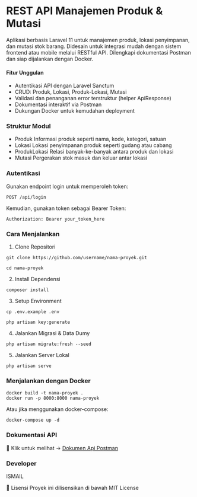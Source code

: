 # REST API Manajemen Produk & Mutasi

Aplikasi berbasis Laravel 11 untuk manajemen produk, lokasi penyimpanan, dan mutasi stok barang. Didesain untuk integrasi mudah dengan sistem frontend atau mobile melalui RESTful API. Dilengkapi dokumentasi Postman dan siap dijalankan dengan Docker.

#### Fitur Unggulan

-   Autentikasi API dengan Laravel Sanctum
-   CRUD: Produk, Lokasi, Produk-Lokasi, Mutasi
-   Validasi dan penanganan error terstruktur (helper ApiResponse)
-   Dokumentasi interaktif via Postman
-   Dukungan Docker untuk kemudahan deployment

### Struktur Modul

-   Produk Informasi produk seperti nama, kode, kategori, satuan
-   Lokasi Lokasi penyimpanan produk seperti gudang atau cabang
-   ProdukLokasi Relasi banyak-ke-banyak antara produk dan lokasi
-   Mutasi Pergerakan stok masuk dan keluar antar lokasi

### Autentikasi

Gunakan endpoint login untuk memperoleh token:

```
POST /api/login
```

Kemudian, gunakan token sebagai Bearer Token:

```
Authorization: Bearer your_token_here
```

### Cara Menjalankan

1. Clone Repositori

```
git clone https://github.com/username/nama-proyek.git
```

```
cd nama-proyek
```

2. Install Dependensi

```
composer install
```

3. Setup Environment

```
cp .env.example .env
```

```
php artisan key:generate
```

4. Jalankan Migrasi & Data Dumy

```
php artisan migrate:fresh --seed
```

5. Jalankan Server Lokal

```
php artisan serve
```

### Menjalankan dengan Docker

```
docker build -t nama-proyek .
docker run -p 8000:8000 nama-proyek
```

Atau jika menggunakan docker-compose:

```
docker-compose up -d
```

### Dokumentasi API

📄 Klik untuk melihat → [Dokumen Api Postman](https://documenter.getpostman.com/view/31094366/2sB2xFf88q)

### Developer

ISMAIL

📄 Lisensi
Proyek ini dilisensikan di bawah MIT License
